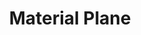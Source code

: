 ---
date created: Monday, December 11th 2023, 5:52:36 pm
date modified: Monday, December 11th 2023, 5:55:05 pm
eleventyNavigation:
  key: Material Plane
  parent: Worldbuilding
layout: base.njk
parentpath: src/garden\🌐Worldbuilding/Worldbuilding.md
title: Material Plane
---